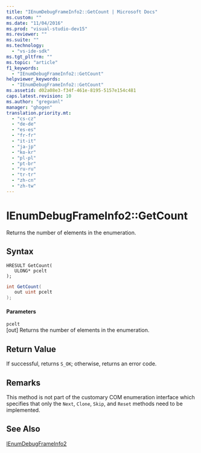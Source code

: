 ```yaml
---
title: "IEnumDebugFrameInfo2::GetCount | Microsoft Docs"
ms.custom: ""
ms.date: "11/04/2016"
ms.prod: "visual-studio-dev15"
ms.reviewer: ""
ms.suite: ""
ms.technology: 
  - "vs-ide-sdk"
ms.tgt_pltfrm: ""
ms.topic: "article"
f1_keywords: 
  - "IEnumDebugFrameInfo2::GetCount"
helpviewer_keywords: 
  - "IEnumDebugFrameInfo2::GetCount"
ms.assetid: d02a08e3-f34f-461e-8195-5157e154c481
caps.latest.revision: 10
ms.author: "gregvanl"
manager: "ghogen"
translation.priority.mt: 
  - "cs-cz"
  - "de-de"
  - "es-es"
  - "fr-fr"
  - "it-it"
  - "ja-jp"
  - "ko-kr"
  - "pl-pl"
  - "pt-br"
  - "ru-ru"
  - "tr-tr"
  - "zh-cn"
  - "zh-tw"
---
```

# IEnumDebugFrameInfo2::GetCount
Returns the number of elements in the enumeration.  
  
## Syntax  
  
```cpp#  
HRESULT GetCount(  
   ULONG* pcelt  
);  
```  
  
```c#  
int GetCount(  
   out uint pcelt  
);  
```  
  
#### Parameters  
 `pcelt`  
 [out] Returns the number of elements in the enumeration.  
  
## Return Value  
 If successful, returns `S_OK`; otherwise, returns an error code.  
  
## Remarks  
 This method is not part of the customary COM enumeration interface which specifies that only the `Next`, `Clone`, `Skip`, and `Reset` methods need to be implemented.  
  
## See Also  
 [IEnumDebugFrameInfo2](../../../extensibility/debugger/reference/ienumdebugframeinfo2.md)